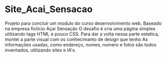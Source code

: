 # Site_Acai_Sensacao
 Projeto para concluir um modulo do curso desenvolvimento web. 
 Baseado na empresa fictício Açai Sensação
 O desafio é cria uma página simples utilizando tags HTML e pouco CSS. 
 Para dar a volta nessa parte estetica, montei a parte visual com os conhecimanto de design que tenho
 As informações usadas, como endereço, nomes, numero e fotos são todos inventados, utilizando sites e IA's.
